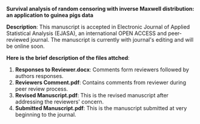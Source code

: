 **Survival analysis of random censoring with inverse Maxwell distribution: an application to guinea pigs data**

**Description**: This manuscript is accepted in Electronic Journal of Applied Statistical Analysis (EJASA), an international OPEN ACCESS and peer-reviewed journal.
The manuscript is currently with journal's editing and will be online soon.

**Here is the brief description of the files attched**:
1. **Responses to Reviewer.docx**: Comments form reviewers followed by authors responses.
2. **Reviewers Comment.pdf**: Contains comments from reviewer during peer review process.   
3. **Revised Manuscript.pdf**: This is the revised manuscript after addressing the reviewers' concern.
4. **Submitted Manuscript.pdf**: This is the manuscript submitted at very beginning to the journal.

